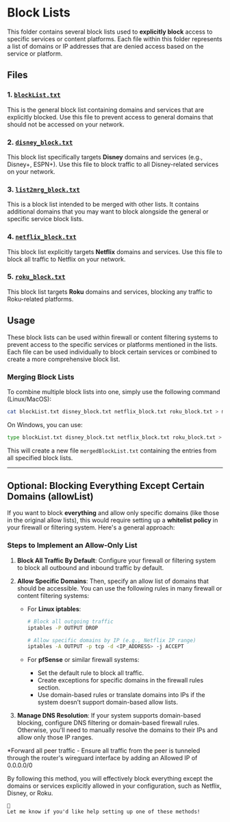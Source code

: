 # Block Lists

This folder contains several block lists used to **explicitly block** access to specific services or content platforms. Each file within this folder represents a list of domains or IP addresses that are denied access based on the service or platform.

## Files

### 1. [`blockList.txt`](https://github.com/CosmicIndustries/block/blob/main/blockList.txt)
This is the general block list containing domains and services that are explicitly blocked. Use this file to prevent access to general domains that should not be accessed on your network.

### 2. [`disney_block.txt`](https://github.com/CosmicIndustries/block/blob/main/disney_block.txt)
This block list specifically targets **Disney** domains and services (e.g., Disney+, ESPN+). Use this file to block traffic to all Disney-related services on your network.

### 3. [`list2mrg_block.txt`](https://github.com/CosmicIndustries/block/blob/main/list2mrg_block.txt)
This is a block list intended to be merged with other lists. It contains additional domains that you may want to block alongside the general or specific service block lists.

### 4. [`netflix_block.txt`](https://github.com/CosmicIndustries/block/blob/main/netflix_block.txt)
This block list explicitly targets **Netflix** domains and services. Use this file to block all traffic to Netflix on your network.

### 5. [`roku_block.txt`](https://github.com/CosmicIndustries/block/blob/main/roku_block.txt)
This block list targets **Roku** domains and services, blocking any traffic to Roku-related platforms.

## Usage
These block lists can be used within firewall or content filtering systems to prevent access to the specific services or platforms mentioned in the lists. Each file can be used individually to block certain services or combined to create a more comprehensive block list.

### Merging Block Lists
To combine multiple block lists into one, simply use the following command (Linux/MacOS):

```bash
cat blockList.txt disney_block.txt netflix_block.txt roku_block.txt > mergedBlockList.txt
```

On Windows, you can use:

```bash
type blockList.txt disney_block.txt netflix_block.txt roku_block.txt > mergedBlockList.txt
```

This will create a new file `mergedBlockList.txt` containing the entries from all specified block lists.

---

## Optional: Blocking Everything Except Certain Domains (allowList)

If you want to block **everything** and allow only specific domains (like those in the original allow lists), this would require setting up a **whitelist policy** in your firewall or filtering system. Here's a general approach:

### Steps to Implement an Allow-Only List

1. **Block All Traffic By Default**:
   Configure your firewall or filtering system to block all outbound and inbound traffic by default.

2. **Allow Specific Domains**:
   Then, specify an allow list of domains that should be accessible. You can use the following rules in many firewall or content filtering systems:

   - For **Linux iptables**:
     ```bash
     # Block all outgoing traffic
     iptables -P OUTPUT DROP

     # Allow specific domains by IP (e.g., Netflix IP range)
     iptables -A OUTPUT -p tcp -d <IP_ADDRESS> -j ACCEPT
     ```

   - For **pfSense** or similar firewall systems:
     - Set the default rule to block all traffic.
     - Create exceptions for specific domains in the firewall rules section.
     - Use domain-based rules or translate domains into IPs if the system doesn’t support domain-based allow lists.

3. **Manage DNS Resolution**:
   If your system supports domain-based blocking, configure DNS filtering or domain-based firewall rules. Otherwise, you'll need to manually resolve the domains to their IPs and allow only those IP ranges.

*Forward all peer traffic - Ensure all traffic from the peer is tunneled through the router's wireguard interface by adding an Allowed IP of 0.0.0.0/0

By following this method, you will effectively block everything except the domains or services explicitly allowed in your configuration, such as Netflix, Disney, or Roku.
```
👋
Let me know if you'd like help setting up one of these methods!
```
